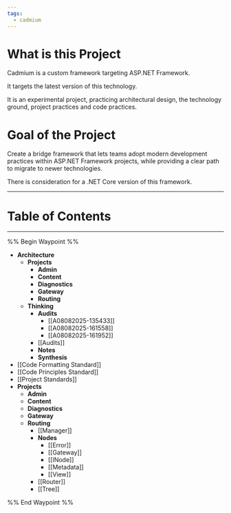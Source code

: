 ```yaml
---
tags:
  - cadmium
---
```

# What is this Project
Cadmium is a custom framework targeting ASP.NET Framework. 

It targets the latest version of this technology.

It is an experimental project, practicing architectural design, the technology ground, project practices and code practices.

# Goal of the Project
Create a bridge framework that lets teams adopt modern development practices within ASP.NET Framework projects, while providing a clear path to migrate to newer technologies.

There is consideration for a .NET Core version of this framework.

---
# Table of Contents
---

%% Begin Waypoint %%
- **Architecture**
	- **Projects**
		- **Admin**
		- **Content**
		- **Diagnostics**
		- **Gateway**
		- **Routing**
	- **Thinking**
		- **Audits**
			- [[A08082025-135433]]
			- [[A08082025-161558]]
			- [[A08082025-161952]]
		- [[Audits]]
		- **Notes**
		- **Synthesis**
- [[Code Formatting Standard]]
- [[Code Principles Standard]]
- [[Project Standards]]
- **Projects**
	- **Admin**
	- **Content**
	- **Diagnostics**
	- **Gateway**
	- **Routing**
		- [[Manager]]
		- **Nodes**
			- [[Error]]
			- [[Gateway]]
			- [[INode]]
			- [[Metadata]]
			- [[View]]
		- [[Router]]
		- [[Tree]]

%% End Waypoint %%